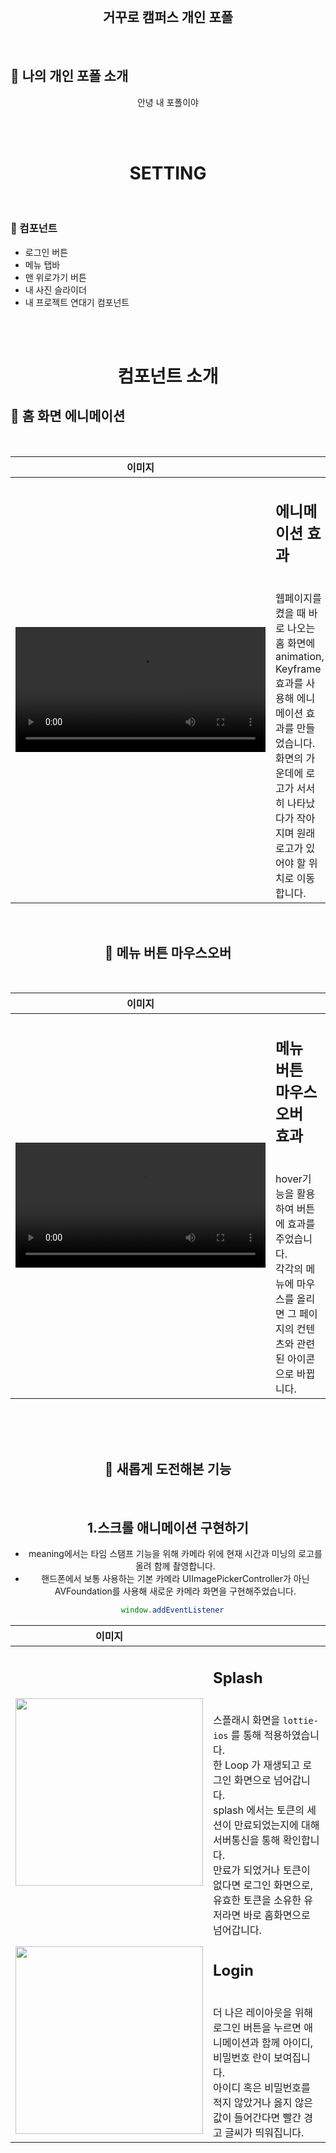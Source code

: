 <br>

 <h2 align="center">거꾸로 캠퍼스 개인 포폴</h2>

<br>

## 🌱 나의 개인 포폴 소개 

<div align="center">

안녕 내 포폴이야

</div>

</br>

</br>


 <h1 align="center"> SETTING </h1>
<br>


### 📱 컴포넌트

- 로그인 버튼 
- 메뉴 탭바
- 맨 위로가기 버튼
- 내 사진 슬라이더 
- 내 프로젝트 연대기 컴포넌트 

<br>
<br>

 <h1 align="center"> 컴포넌트 소개 </h1>
 
## 📱 홈 화면 에니메이션

<br>

| 이미지 | |
|:-----:|:----|
| <video src="https://user-images.githubusercontent.com/94329539/146098364-7f90c031-c9e4-458b-bd7a-4d5ffc33d159.mov" width= 400> | <h2>에니메이션 효과 </h2> <br> 웹페이지를 켰을 때 바로 나오는 홈 화면에 animation, Keyframe효과를 사용해 에니메이션 효과를 만들었습니다. <br> 화면의 가운데에 로고가 서서히 나타났다가 작아지며 원래 로고가 있어야 할 위치로 이동합니다.  |

<div align="center">

<br>

 ## 📱 메뉴 버튼 마우스오버

<br>

| 이미지 | |
|:-----:|:----|
| <video src="https://user-images.githubusercontent.com/94329539/146098880-dcb5a236-5b89-4bdc-8c12-0e98bb38acc2.mov" width= 400> | <h2>메뉴 버튼 마우스오버 효과</h2> <br> hover기능을 활용하여 버튼에 효과를 주었습니다. <br> 각각의 메뉴에 마우스를 올리면 그 페이지의 컨텐츠와 관련된 아이콘으로 바뀝니다.
<div align="center">
 
<br>
<br>

<br>

## 🎉 새롭게 도전해본 기능

<br>  


## 1.스크롤 애니메이션 구현하기

- meaning에서는 타임 스탬프 기능을 위해 카메라 위에 현재 시간과 미닝의 로고를 올려 함께 촬영합니다.
- 핸드폰에서 보통 사용하는 기본 카메라 UIImagePickerController가 아닌 AVFoundation를 사용해 새로운 카메라 화면을 구현해주었습니다.

```js
  window.addEventListener
```

 
 | 이미지 | |
|:-----:|:----|
| <img src="https://media.giphy.com/media/5faqNWwEWRL0zxHoct/giphy.gif" width= 300> | <h2>Splash </h2> <br> 스플래시 화면을 `lottie-ios` 를 통해 적용하였습니다. <br>한 Loop 가 재생되고 로그인 화면으로 넘어갑니다. <br> splash 에서는 토큰의 세션이 만료되었는지에 대해 서버통신을 통해 확인합니다. <br> 만료가 되었거나 토큰이 없다면 로그인 화면으로, 유효한 토큰을 소유한 유저라면 바로 홈화면으로 넘어갑니다.  |
|<img src="https://media.giphy.com/media/QHi2ABdgVFYzxLLmjZ/giphy.gif" width= 300> | <h2>Login </h2> <br> 더 나은 레이아웃을 위해 로그인 버튼을 누르면 애니메이션과 함께 아이디, 비밀번호 란이 보여집니다. <br> 아이디 혹은 비밀번호를 적지 않았거나 옳지 않은 값이 들어간다면 빨간 경고 글씨가 띄워집니다. |
